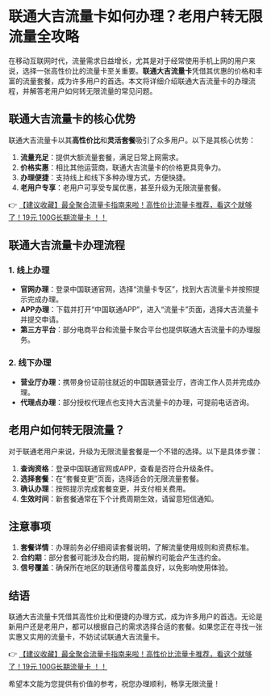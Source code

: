 # 联通大吉流量卡如何办理？老用户转无限流量全攻略

在移动互联网时代，流量需求日益增长，尤其是对于经常使用手机上网的用户来说，选择一张高性价比的流量卡至关重要。**联通大吉流量卡**凭借其优惠的价格和丰富的流量套餐，成为许多用户的首选。本文将详细介绍联通大吉流量卡的办理流程，并解答老用户如何转无限流量的常见问题。

## 联通大吉流量卡的核心优势

联通大吉流量卡以其**高性价比**和**灵活套餐**吸引了众多用户。以下是其核心优势：

1. **流量充足**：提供大额流量套餐，满足日常上网需求。
2. **价格实惠**：相比其他运营商，联通大吉流量卡的价格更具竞争力。
3. **办理便捷**：支持线上和线下多种办理方式，方便快捷。
4. **老用户专享**：老用户可享受专属优惠，甚至升级为无限流量套餐。

👉 [【建议收藏】最全聚合流量卡指南来啦！高性价比流量卡推荐，看这个就够了！19元 100G长期流量卡 ！！](https://bit.ly/Liuliangka)

## 联通大吉流量卡办理流程

### 1. 线上办理
- **官网办理**：登录中国联通官网，选择“流量卡专区”，找到大吉流量卡并按照提示完成办理。
- **APP办理**：下载并打开“中国联通APP”，进入“流量卡”页面，选择大吉流量卡并提交申请。
- **第三方平台**：部分电商平台和流量卡聚合平台也提供联通大吉流量卡的办理服务。

### 2. 线下办理
- **营业厅办理**：携带身份证前往就近的中国联通营业厅，咨询工作人员并完成办理。
- **代理点办理**：部分授权代理点也支持大吉流量卡的办理，可提前电话咨询。

## 老用户如何转无限流量？

对于联通老用户来说，升级为无限流量套餐是一个不错的选择。以下是具体步骤：

1. **查询资格**：登录中国联通官网或APP，查看是否符合升级条件。
2. **选择套餐**：在“套餐变更”页面，选择适合的无限流量套餐。
3. **确认办理**：按照提示完成套餐变更，并支付相关费用。
4. **生效时间**：新套餐通常在下个计费周期生效，请留意短信通知。

## 注意事项

1. **套餐详情**：办理前务必仔细阅读套餐说明，了解流量使用规则和资费标准。
2. **合约期**：部分套餐可能涉及合约期，提前解约可能会产生违约金。
3. **信号覆盖**：确保所在地区的联通信号覆盖良好，以免影响使用体验。

## 结语

联通大吉流量卡凭借其高性价比和便捷的办理方式，成为许多用户的首选。无论是新用户还是老用户，都可以根据自己的需求选择合适的套餐。如果您正在寻找一张实惠又实用的流量卡，不妨试试联通大吉流量卡。

👉 [【建议收藏】最全聚合流量卡指南来啦！高性价比流量卡推荐，看这个就够了！19元 100G长期流量卡 ！！](https://bit.ly/Liuliangka)

希望本文能为您提供有价值的参考，祝您办理顺利，畅享无限流量！